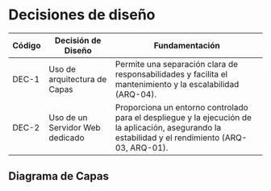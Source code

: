 # Decisiones de diseño

| Código | Decisión de Diseño                       | Fundamentación                                                                                                                                              |
|--------|------------------------------------------|-------------------------------------------------------------------------------------------------------------------------------------------------------------|
| DEC-1  | Uso de arquitectura de Capas             | Permite una separación clara de responsabilidades y facilita el mantenimiento y la escalabilidad (ARQ-04).                                                  |
| DEC-2  | Uso de un Servidor Web dedicado          | Proporciona un entorno controlado para el despliegue y la ejecución de la aplicación, asegurando la estabilidad y el rendimiento (ARQ-03, ARQ-01).          |

## Diagrama de Capas 